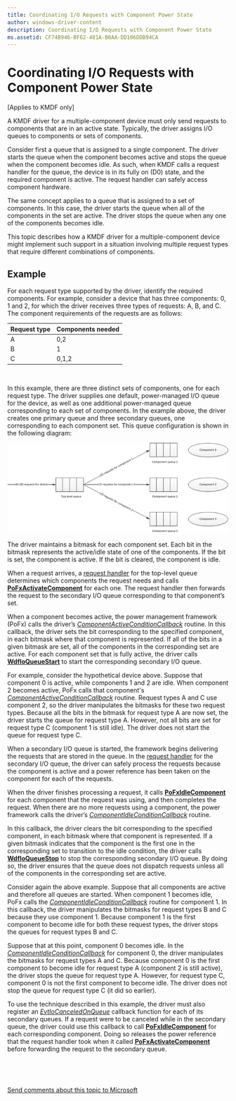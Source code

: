 ```yaml
---
title: Coordinating I/O Requests with Component Power State
author: windows-driver-content
description: Coordinating I/O Requests with Component Power State
ms.assetid: CF74B946-BF62-481A-B8AA-DD106DDB94CA
---
```


# Coordinating I/O Requests with Component Power State


\[Applies to KMDF only\]

A KMDF driver for a multiple-component device must only send requests to components that are in an active state. Typically, the driver assigns I/O queues to components or sets of components.

Consider first a queue that is assigned to a single component. The driver starts the queue when the component becomes active and stops the queue when the component becomes idle. As such, when KMDF calls a request handler for the queue, the device is in its fully on (D0) state, and the required component is active. The request handler can safely access component hardware.

The same concept applies to a queue that is assigned to a set of components. In this case, the driver starts the queue when all of the components in the set are active. The driver stops the queue when any one of the components becomes idle.

This topic describes how a KMDF driver for a multiple-component device might implement such support in a situation involving multiple request types that require different combinations of components.

## Example


For each request type supported by the driver, identify the required components. For example, consider a device that has three components: 0, 1 and 2, for which the driver receives three types of requests: A, B, and C. The component requirements of the requests are as follows:

| Request type | Components needed |
|--------------|-------------------|
| A            | 0,2               |
| B            | 1                 |
| C            | 0,1,2             |

 

In this example, there are three distinct sets of components, one for each request type.
The driver supplies one default, power-managed I/O queue for the device, as well as one additional power-managed queue corresponding to each set of components. In the example above, the driver creates one primary queue and three secondary queues, one corresponding to each component set. This queue configuration is shown in the following diagram:

![queue implementation for multiple component device](images/multicompqueues.png)

The driver maintains a bitmask for each component set. Each bit in the bitmask represents the active/idle state of one of the components. If the bit is set, the component is active. If the bit is cleared, the component is idle.

When a request arrives, a [request handler](request-handlers.md) for the top-level queue determines which components the request needs and calls [**PoFxActivateComponent**](https://msdn.microsoft.com/library/windows/hardware/hh406650) for each one. The request handler then forwards the request to the secondary I/O queue corresponding to that component’s set.

When a component becomes active, the power management framework (PoFx) calls the driver’s [*ComponentActiveConditionCallback*](https://msdn.microsoft.com/library/windows/hardware/hh406416) routine. In this callback, the driver sets the bit corresponding to the specified component, in each bitmask where that component is represented. If all of the bits in a given bitmask are set, all of the components in the corresponding set are active. For each component set that is fully active, the driver calls [**WdfIoQueueStart**](https://msdn.microsoft.com/library/windows/hardware/ff548478) to start the corresponding secondary I/O queue.

For example, consider the hypothetical device above. Suppose that component 0 is active, while components 1 and 2 are idle. When component 2 becomes active, PoFx calls that component's [*ComponentActiveConditionCallback*](https://msdn.microsoft.com/library/windows/hardware/hh406416) routine. Request types A and C use component 2, so the driver manipulates the bitmasks for these two request types. Because all the bits in the bitmask for request type A are now set, the driver starts the queue for request type A. However, not all bits are set for request type C (component 1 is still idle). The driver does not start the queue for request type C.

When a secondary I/O queue is started, the framework begins delivering the requests that are stored in the queue. In the [request handler](request-handlers.md) for the secondary I/O queue, the driver can safely process the requests because the component is active and a power reference has been taken on the component for each of the requests.

When the driver finishes processing a request, it calls [**PoFxIdleComponent**](https://msdn.microsoft.com/library/windows/hardware/hh406717) for each component that the request was using, and then completes the request. When there are no more requests using a component, the power framework calls the driver’s [*ComponentIdleConditionCallback*](https://msdn.microsoft.com/library/windows/hardware/hh406420) routine.

In this callback, the driver clears the bit corresponding to the specified component, in each bitmask where that component is represented. If a given bitmask indicates that the component is the first one in the corresponding set to transition to the idle condition, the driver calls [**WdfIoQueueStop**](https://msdn.microsoft.com/library/windows/hardware/ff548482) to stop the corresponding secondary I/O queue. By doing so, the driver ensures that the queue does not dispatch requests unless all of the components in the corresponding set are active.

Consider again the above example. Suppose that all components are active and therefore all queues are started. When component 1 becomes idle, PoFx calls the [*ComponentIdleConditionCallback*](https://msdn.microsoft.com/library/windows/hardware/hh406420) routine for component 1. In this callback, the driver manipulates the bitmasks for request types B and C because they use component 1. Because component 1 is the first component to become idle for both these request types, the driver stops the queues for request types B and C.

Suppose that at this point, component 0 becomes idle. In the [*ComponentIdleConditionCallback*](https://msdn.microsoft.com/library/windows/hardware/hh406420) for component 0, the driver manipulates the bitmasks for request types A and C. Because component 0 is the first component to become idle for request type A (component 2 is still active), the driver stops the queue for request type A. However, for request type C, component 0 is not the first component to become idle. The driver does not stop the queue for request type C (it did so earlier).

To use the technique described in this example, the driver must also register an [*EvtIoCanceledOnQueue*](https://msdn.microsoft.com/library/windows/hardware/ff541756) callback function for each of its secondary queues. If a request were to be canceled while in the secondary queue, the driver could use this callback to call [**PoFxIdleComponent**](https://msdn.microsoft.com/library/windows/hardware/hh406717) for each corresponding component. Doing so releases the power reference that the request handler took when it called [**PoFxActivateComponent**](https://msdn.microsoft.com/library/windows/hardware/hh406650) before forwarding the request to the secondary queue.

 

 

[Send comments about this topic to Microsoft](mailto:wsddocfb@microsoft.com?subject=Documentation%20feedback%20%5Bwdf\wdf%5D:%20Coordinating%20I/O%20Requests%20with%20Component%20Power%20State%20%20RELEASE:%20%284/5/2016%29&body=%0A%0APRIVACY%20STATEMENT%0A%0AWe%20use%20your%20feedback%20to%20improve%20the%20documentation.%20We%20don't%20use%20your%20email%20address%20for%20any%20other%20purpose,%20and%20we'll%20remove%20your%20email%20address%20from%20our%20system%20after%20the%20issue%20that%20you're%20reporting%20is%20fixed.%20While%20we're%20working%20to%20fix%20this%20issue,%20we%20might%20send%20you%20an%20email%20message%20to%20ask%20for%20more%20info.%20Later,%20we%20might%20also%20send%20you%20an%20email%20message%20to%20let%20you%20know%20that%20we've%20addressed%20your%20feedback.%0A%0AFor%20more%20info%20about%20Microsoft's%20privacy%20policy,%20see%20http://privacy.microsoft.com/default.aspx. "Send comments about this topic to Microsoft")




